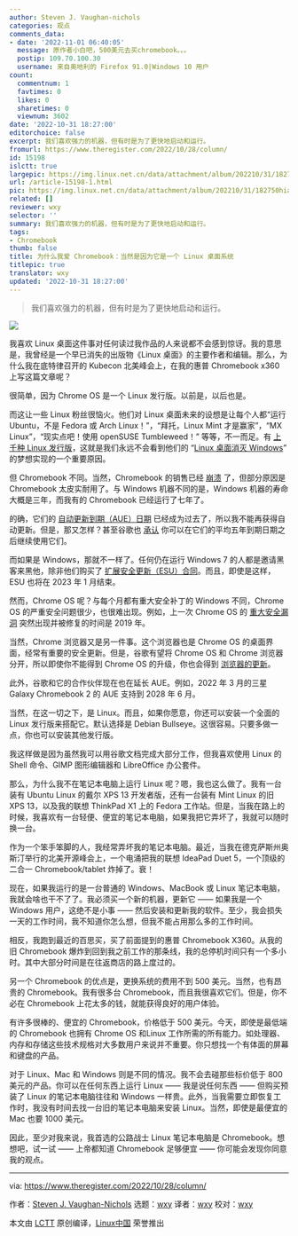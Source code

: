 ```yaml
---
author: Steven J. Vaughan-nichols
categories: 观点
comments_data:
- date: '2022-11-01 06:40:05'
  message: 原作者小白吧，500美元去买chromebook。。。
  postip: 109.70.100.30
  username: 来自奥地利的 Firefox 91.0|Windows 10 用户
count:
  commentnum: 1
  favtimes: 0
  likes: 0
  sharetimes: 0
  viewnum: 3602
date: '2022-10-31 18:27:00'
editorchoice: false
excerpt: 我们喜欢强力的机器，但有时是为了更快地启动和运行。
fromurl: https://www.theregister.com/2022/10/28/column/
id: 15198
islctt: true
largepic: https://img.linux.net.cn/data/attachment/album/202210/31/182750hiawb60cega8bgn3.jpg
url: /article-15198-1.html
pic: https://img.linux.net.cn/data/attachment/album/202210/31/182750hiawb60cega8bgn3.jpg.thumb.jpg
related: []
reviewer: wxy
selector: ''
summary: 我们喜欢强力的机器，但有时是为了更快地启动和运行。
tags:
- Chromebook
thumb: false
title: 为什么我爱 Chromebook：当然是因为它是一个 Linux 桌面系统
titlepic: true
translator: wxy
updated: '2022-10-31 18:27:00'
---
```



> 
> 我们喜欢强力的机器，但有时是为了更快地启动和运行。
> 
> 
> 


![](/data/attachment/album/202210/31/182750hiawb60cega8bgn3.jpg)


我喜欢 Linux 桌面这件事对任何读过我作品的人来说都不会感到惊讶。我的意思是，我曾经是一个早已消失的出版物《Linux 桌面》的主要作者和编辑。那么，为什么我在底特律召开的 Kubecon 北美峰会上，在我的惠普 Chromebook x360 上写这篇文章呢？


很简单，因为 Chrome OS 是一个 Linux 发行版。以前是，以后也是。


而这让一些 Linux 粉丝很恼火。他们对 Linux 桌面未来的设想是让每个人都“运行 Ubuntu，不是 Fedora 或 Arch Linux！”，“拜托，Linux Mint 才是赢家”，“MX Linux”，“现实点吧！使用 openSUSE Tumbleweed！” 等等，不一而足。有 [上千种 Linux 发行版](https://distrowatch.com/)，这就是我们永远不会看到他们的 “[Linux 桌面消灭 Windows](https://www.theregister.com/2022/10/14/year_of_linux_desktop/)” 的梦想实现的一个重要原因。


但 Chromebook 不同。当然，Chromebook 的销售已经 [崩溃](https://www.theregister.com/2022/04/14/chromebook_sales/) 了，但部分原因是 Chromebook 太皮实耐用了。与 Windows 机器不同的是，Windows 机器的寿命大概是三年，而我有的 Chromebook 已经运行了七年了。


的确，它们的 [自动更新到期（AUE）日期](https://support.google.com/chrome/a/answer/6220366?hl=en) 已经成为过去了，所以我不能再获得自动更新。但是，那又怎样？甚至谷歌也 [承认](https://support.google.com/chromebook/answer/7052113?hl=en) 你可以在它们的平均五年到期日期之后继续使用它们。


而如果是 Windows，那就不一样了。任何仍在运行 Windows 7 的人都是邀请黑客来黑他，除非他们购买了 [扩展安全更新（ESU）合同](https://learn.microsoft.com/en-us/lifecycle/faq/extended-security-updates)。而且，即使是这样，ESU 也将在 2023 年 1 月结束。


然而，Chrome OS 呢？与每个月都有重大安全补丁的 Windows 不同，Chrome OS 的严重安全问题很少，也很难出现。例如，上一次 Chrome OS 的 [重大安全漏洞](https://www.cvedetails.com/vulnerability-list.php?vendor_id=1224&product_id=20320&version_id=&page=1&hasexp=0&opdos=0&opec=0&opov=0&opcsrf=0&opgpriv=0&opsqli=0&opxss=0&opdirt=0&opmemc=0&ophttprs=0&opbyp=0&opfileinc=0&opginf=0&cvssscoremin=0&cvssscoremax=0&year=0&month=0&cweid=0&order=1&trc=45&sha=b4fed875175c2d9b0370914ce0ba1d4fc2289f40) 突然出现并被修复的时间是 2019 年。


当然，Chrome 浏览器又是另一件事。这个浏览器也是 Chrome OS 的桌面界面，经常有重要的安全更新。但是，谷歌有望将 Chrome OS 和 Chrome 浏览器分开，所以即使你不能得到 Chrome OS 的升级，你也会得到 [浏览器的更新](https://chromeunboxed.com/googles-ceo-may-have-just-confirmed-the-split-of-chrome-and-chrome-os/)。


此外，谷歌和它的合作伙伴现在也在延长 AUE。例如，2022 年 3 月的三星 Galaxy Chromebook 2 的 AUE 支持到 2028 年 6 月。


当然，在这一切之下，是 Linux。而且，如果你愿意，你还可以安装一个全面的 Linux 发行版来搭配它。默认选择是 Debian Bullseye。这很容易。只要多做一点，你也可以安装其他发行版。


我这样做是因为虽然我可以用谷歌文档完成大部分工作，但我喜欢使用 Linux 的 Shell 命令、GIMP 图形编辑器和 LibreOffice 办公套件。


那么，为什么我不在笔记本电脑上运行 Linux 呢？嗯，我也这么做了。我有一台装有 Ubuntu Linux 的戴尔 XPS 13 开发者版，还有一台装有 Mint Linux 的旧 XPS 13，以及我的联想 ThinkPad X1 上的 Fedora 工作站。但是，当我在路上的时候，我喜欢有一台轻便、便宜的笔记本电脑，如果我把它弄坏了，我就可以随时换一台。


作为一个笨手笨脚的人，我经常弄坏我的笔记本电脑。最近，当我在德克萨斯州奥斯汀举行的北美开源峰会上，一个电涌把我的联想 IdeaPad Duet 5，一个顶级的二合一 Chromebook/tablet 炸掉了。衰！


现在，如果我运行的是一台普通的 Windows、MacBook 或 Linux 笔记本电脑，我就会啥也干不了了。我必须买一个新的机器，更新它 —— 如果我是一个 Windows 用户，这绝不是小事 —— 然后安装和更新我的软件。至少，我会损失一天的工作时间，我不知道你怎么想，但我不能占用那么多的工作时间。


相反，我跑到最近的百思买，买了前面提到的惠普 Chromebook X360。从我的旧 Chromebook 爆炸到回到我之前工作的那条线，我的总停机时间只有一个多小时。其中大部分时间是在往返商店的路上度过的。


另一个 Chromebook 的优点是，更换系统的费用不到 500 美元。当然，也有昂贵的 Chromebook。我有很多台 Chromebook，而且我很喜欢它们。但是，你不必在 Chromebook 上花太多的钱，就能获得良好的用户体验。


有许多很棒的、便宜的 Chromebook，价格低于 500 美元。今天，即使是最低端的 Chromebook 也拥有 Chrome OS 和Linux 工作所需的所有能力。如处理器、内存和存储这些技术规格对大多数用户来说并不重要。你只想找一个有体面的屏幕和键盘的产品。


对于 Linux、Mac 和 Windows 则是不同的情况。我不会去碰那些标价低于 800 美元的产品。你可以在任何东西上运行 Linux —— 我是说任何东西 —— 但购买预装了 Linux 的笔记本电脑往往和 Windows 一样贵。此外，当我需要立即恢复工作时，我没有时间去找一台旧的笔记本电脑来安装 Linux。当然，即使是最便宜的 Mac 也要 1000 美元。


因此，至少对我来说，我首选的公路战士 Linux 笔记本电脑是 Chromebook。想想吧，试一试 —— 上帝都知道 Chromebook 足够便宜 —— 你可能会发现你同意我的观点。




---


 


via: <https://www.theregister.com/2022/10/28/column/> 


作者：[Steven J. Vaughan-Nichols](https://www.theregister.com/Author/Steven-J-Vaughan-Nichols) 选题：[wxy](https://github.com/wxy) 译者：[wxy](https://github.com/wxy) 校对：[wxy](https://github.com/wxy)


本文由 [LCTT](https://github.com/LCTT/TranslateProject) 原创编译，[Linux中国](/article-15195-1.html) 荣誉推出